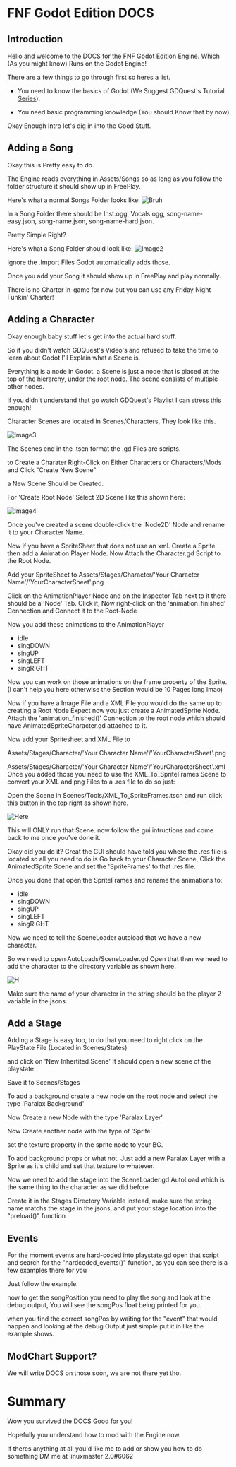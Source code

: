 # FNF Godot Edition DOCS

## Introduction
Hello and welcome to the DOCS for the FNF Godot Edition Engine. Which (As you might know) Runs on the Godot Engine!

There are a few things to go through first so heres a list.
* You need to know the basics of Godot (We Suggest GDQuest's Tutorial [Series](https://www.youtube.com/watch?v=42HKCFf5Lf4&list=PLhqJJNjsQ7KEcm-iYJ2a8UCRN62bTneKa&index=1&t=0s)).

* You need basic programming knowledge (You should Know that by now)

Okay Enough Intro let's dig in into the Good Stuff.

## Adding a Song
Okay this is Pretty easy to do.

The Engine reads everything in Assets/Songs so as long as you follow the folder structure it should show up in FreePlay.

Here's what a normal Songs Folder looks like: ![Bruh](Image1.png)

In a Song Folder there should be Inst.ogg, Vocals.ogg, song-name-easy.json, song-name.json, song-name-hard.json.

Pretty Simple Right?

Here's what a Song Folder should look like: ![Image2](Image2.png)

Ignore the .Import Files Godot automatically adds those.

Once you add your Song it should show up in FreePlay and play normally.

There is no Charter in-game for now but you can use any Friday Night Funkin' Charter!

## Adding a Character

Okay enough baby stuff let's get into the actual hard stuff.

So if you didn't watch GDQuest's Video's and refused to take the time to learn about Godot I'll Explain what a Scene is.

Everything is a node in Godot. a Scene is just a node that is placed at the top of the hierarchy, under the root node. The scene consists of multiple other nodes.

If you didn't understand that go watch GDQuest's Playlist I can stress this enough!

Character Scenes are located in Scenes/Characters, They look like this.

![Image3](Image3.png)

The Scenes end in the .tscn format the .gd Files are scripts.

to Create a Charater Right-Click on Either Characters or Characters/Mods and Click "Create New Scene"

a New Scene Should be Created.

For 'Create Root Node' Select 2D Scene like this shown here:

![Image4](Image4.png)

Once you've created a scene double-click the 'Node2D' Node and rename it to your Character Name.

Now if you have a SpriteSheet that does not use an xml.
Create a Sprite then add a Animation Player Node. Now Attach the Character.gd Script to the Root Node.

Add your SpriteSheet to Assets/Stages/Character/'Your Character Name'/'YourCharacterSheet'.png

Click on the AnimationPlayer Node and on the Inspector Tab next to it there should be a 'Node' Tab. Click it, Now right-click on the 'animation_finished' Connection and Connect it to the Root-Node

Now you add these animations to the AnimationPlayer

* idle
* singDOWN
* singUP
* singLEFT
* singRIGHT

Now you can work on those animations on the frame property of the Sprite. (I can't help you here otherwise the Section would be 10 Pages long lmao)

Now if you have a Image File and a XML File you would do the same up to creating a Root Node Expect now you just create a AnimatedSprite Node. Attach the 'animation_finished()' Connection to the root node which should have AnimatedSpriteCharacter.gd attached to it.

Now add your Spritesheet and XML File to 

Assets/Stages/Character/'Your Character Name'/'YourCharacterSheet'.png

Assets/Stages/Character/'Your Character Name'/'YourCharacterSheet'.xml
Once you added those you need to use the XML_To_SpriteFrames Scene to convert your XML and png Files to a .res file to do so just:

Open the Scene in Scenes/Tools/XML_To_SpriteFrames.tscn and run click this button in the top right as shown here. 

![Here](Image5.png)

This will ONLY run that Scene. now follow the gui intructions and come back to me once you've done it.

Okay did you do it? Great the GUI should have told you where the .res file is located so all you need to do is Go back to your Character Scene, Click the AnimatedSprite Scene and set the 'SpriteFrames' to that .res file.

Once you done that open the SpriteFrames and rename the animations to:
* idle
* singDOWN
* singUP
* singLEFT
* singRIGHT

Now we need to tell the SceneLoader autoload that we have a new character.

So we need to open AutoLoads/SceneLoader.gd
Open that then we need to add the character to the directory variable as shown here.

![H](Image6.png)

Make sure the name of your character in the string should be the player 2 variable in the jsons.

## Add a Stage

Adding a Stage is easy too, to do that you need to right click on the PlayState File (Located in Scenes/States)

and click on 'New Inhertited Scene'
It should open a new scene of the playstate.

Save it to Scenes/Stages

To add a background create a new node on the root node and select the type 'Paralax Background'

Now Create a new Node with the type 'Paralax Layer'

Now Create another node with the type of 'Sprite'

set the texture property in the sprite node to your BG.

To add background props or what not. Just add a new Paralax Layer with a Sprite as it's child and set that texture to whatever.

Now we need to add the stage into the SceneLoader.gd AutoLoad which is the same thing to the character as we did before

Create it in the Stages Directory Variable instead, make sure the string name matchs the stage in the jsons, and put your stage location into the "preload()" function

## Events

For the moment events are hard-coded into playstate.gd
open that script and search for the "hardcoded_events()" function, as you can see there is a few examples there for you

Just follow the example.

now to get the songPosition you need to play the song and look at the debug output, You will see the songPos float being printed for you.

when you find the correct songPos by waiting for the "event" that would happen and looking at the debug Output just simple put it in like the example shows.

## ModChart Support?

We will write DOCS on those soon, we are not there yet tho.

# Summary

Wow you survived the DOCS Good for you!

Hopefully you understand how to mod with the Engine now.

If theres anything at all you'd like me to add or show you how to do something DM me at linuxmaster 2.0#6062
